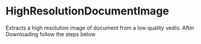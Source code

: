 # HighResolutionDocumentImage
 Extracts a high resolution image of document from a low quality vedio.
After Downloading follow the steps below
